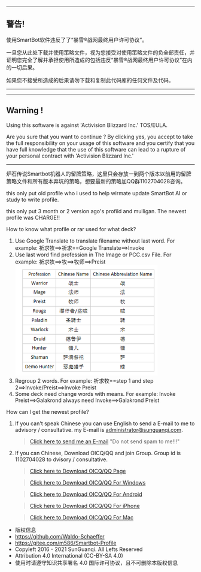 ---------------------------
警告!
---------------------------
使用SmartBot软件违反了了“暴雪®战网最终用户许可协议”。

一旦您从此处下载并使用策略文件，视为您接受对使用策略文件的负全部责任，并证明您完全了解并承担使用所造成的包括违反“暴雪®战网最终用户许可协议”在内的一切后果。

如果您不接受所造成的后果请勿下载和复制此代码库的任何文件及代码。

---------------------------

---------------------------
Warning !
---------------------------
Using this software is against 'Activision Blizzard Inc.' TOS/EULA.

Are you sure that you want to continue ? By clicking yes, you accept to take the full responsibility on your usage of this software and you certify that you have full knowledge that the use of this software can lead to a rupture of your personal contract with 'Activision Blizzard Inc.'

---------------------------

炉石传说Smartbot机器人的留牌策略，这里只会存放一到两个版本以前用的留牌策略文件和所有版本弃坑的策略，想要最新的策略加QQ群1102704028咨询。

this only put old profile who i used to help wirmate update SmartBot AI or study to write profile.

this only put 3 month or 2 version ago's profild and mulligan. The newest profile was CHARGE!!

How to know what profile or rar used for what deck?

1. Use Google Translate to translate filename without last word. For example: 祈求牧==>祈求==Google Translate==>Invoke
2. Use last word find profession in The Image or PCC.csv File. For example: 祈求牧==>牧==>牧师==>Preist
![Profession Name Table](./PCC.png)
3. Regroup 2 words. For example: 祈求牧==step 1 and step 2==>Invoke/Preist==>Invoke Preist
4. Some deck need change words with means.  For example: Invoke Preist==>Galakrond always need Invoke==>Galakrond Preist

How can I get the newest profile?

1. If you can't speak Chinese you can use English to send a E-mail to me to advisory / consultative. my E-mail is administrator@sunguanqi.com.
	>[Click here to send me an E-mail](mailto:administrator@sunguanqi.com) "Do not send spam to me!!!"
2. If you can Chinese, Download OICQ/QQ and join Group. Group id is 1102704028 to dvisory / consultative.
	>[Click here to Download OICQ/QQ Page](https://im.qq.com/download/)
	
	>[Click here to Download OICQ/QQ For Windows](https://dldir1.qq.com/qqfile/QQIntl/QQi_PC/QQIntl2.11.exe)
	
	>[Click here to Download OICQ/QQ For Android](https://down.qq.com/qqweb/QQ_1/android_apk/Android_6.0.3.6604_537064871.apk)
	
	>[Click here to Download OICQ/QQ For iPhone](https://itunes.apple.com/cn/app/id710380093?mt=8)
	
	>[Click here to Download OICQ/QQ For Mac](https://im.qq.com/macqq/)

 * 版权信息
 * https://github.com/Waldo-Schaeffer
 * https://gitee.com/m586/Smartbot-Profile
 * Copyleft 2016 - 2021 SunGuanqi. All Lefts Reserved
 * Attribution 4.0 International (CC-BY-SA 4.0)
 * 使用时请遵守知识共享署名 4.0 国际许可协议，且不可删除本版权信息

